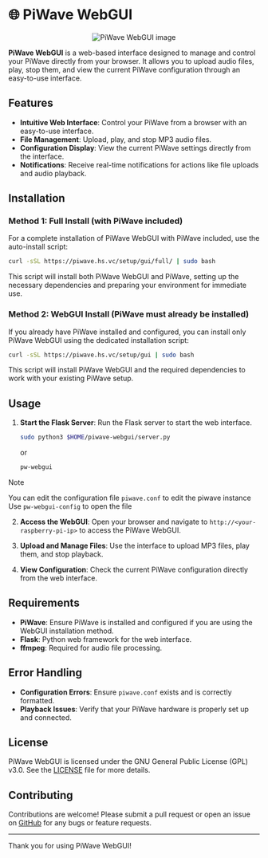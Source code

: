 # 🌐 PiWave WebGUI

<div align=center>

![PiWave WebGUI image](https://piwave.hs.vc/static/img/logo.png)

</div>

**PiWave WebGUI** is a web-based interface designed to manage and control your PiWave directly from your browser. It allows you to upload audio files, play, stop them, and view the current PiWave configuration through an easy-to-use interface.

## Features

- **Intuitive Web Interface**: Control your PiWave from a browser with an easy-to-use interface.
- **File Management**: Upload, play, and stop MP3 audio files.
- **Configuration Display**: View the current PiWave settings directly from the interface.
- **Notifications**: Receive real-time notifications for actions like file uploads and audio playback.

## Installation

### Method 1: Full Install (with PiWave included)

For a complete installation of PiWave WebGUI with PiWave included, use the auto-install script:

```bash
curl -sSL https://piwave.hs.vc/setup/gui/full/ | sudo bash
```

This script will install both PiWave WebGUI and PiWave, setting up the necessary dependencies and preparing your environment for immediate use.

### Method 2: WebGUI Install (PiWave must already be installed)

If you already have PiWave installed and configured, you can install only PiWave WebGUI using the dedicated installation script:

```bash
curl -sSL https://piwave.hs.vc/setup/gui | sudo bash
```

This script will install PiWave WebGUI and the required dependencies to work with your existing PiWave setup.

## Usage

1. **Start the Flask Server**: Run the Flask server to start the web interface.
   
   ```bash
   sudo python3 $HOME/piwave-webgui/server.py
   ```
   or
   ```bash
   pw-webgui
   ```

> [!NOTE]
> You can edit the configuration file `piwave.conf` to edit the piwave instance  
> Use `pw-webgui-config` to open the file

2. **Access the WebGUI**: Open your browser and navigate to `http://<your-raspberry-pi-ip>` to access the PiWave WebGUI.

3. **Upload and Manage Files**: Use the interface to upload MP3 files, play them, and stop playback.

4. **View Configuration**: Check the current PiWave configuration directly from the web interface.

## Requirements

- **PiWave**: Ensure PiWave is installed and configured if you are using the WebGUI installation method.
- **Flask**: Python web framework for the web interface.
- **ffmpeg**: Required for audio file processing.

## Error Handling

- **Configuration Errors**: Ensure `piwave.conf` exists and is correctly formatted.
- **Playback Issues**: Verify that your PiWave hardware is properly set up and connected.

## License

PiWave WebGUI is licensed under the GNU General Public License (GPL) v3.0. See the [LICENSE](LICENSE) file for more details.

## Contributing

Contributions are welcome! Please submit a pull request or open an issue on [GitHub](https://github.com/douxxu/piwave-webgui/issues) for any bugs or feature requests.

---

Thank you for using PiWave WebGUI!
